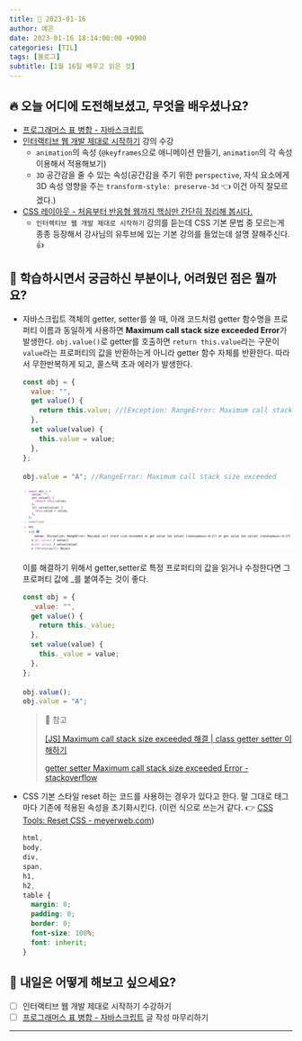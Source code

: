 ```yaml
---
title: 📸 2023-01-16
author: 예은
date: 2023-01-16 18:14:00:00 +0900
categories: [TIL]
tags: [블로그]
subtitle: [1월 16일 배우고 읽은 것]
---
```


## 🔥 오늘 어디에 도전해보셨고, 무엇을 배우셨나요?

- [프로그래머스 표 병합 - 자바스크립트](/posts/programmers-150366/)
- [인터랙티브 웹 개발 제대로 시작하기](https://www.inflearn.com/course/interactive_web/dashboard) 강의 수강
  - `animation`의 속성 (`@keyframes`으로 애니메이션 만들기, `animation`의 각 속성 이용해서 적용해보기)
  - `3D` 공간감을 줄 수 있는 속성(공간감을 주기 위한 `perspective`, 자식 요소에게 3D 속성 영향을 주는 `transform-style: preserve-3d` 👈 이건 아직 잘모르겠다.)
- [CSS 레이아웃 - 처음부터 반응형 웹까지 핵심만 간단히 정리해 봅시다.](https://www.youtube.com/watch?v=Zny5Vxqk6Mk)
  - `인터랙티브 웹 개발 제대로 시작하기` 강의를 듣는데 CSS 기본 문법 중 모르는게 종종 등장해서 강사님의 유투브에 있는 기본 강의를 들었는데 설명 잘해주신다.👍

## 🌊 학습하시면서 궁금하신 부분이나, 어려웠던 점은 뭘까요?

- 자바스크립트 객체의 getter, setter를 쓸 때, 아래 코드처럼 getter 함수명을 프로퍼티 이름과 동일하게 사용하면 **Maximum call stack size exceeded Error**가 발생한다. `obj.value()`로 getter를 호출하면 `return this.value`라는 구문이 `value`라는 프로퍼티의 값을 반환하는게 아니라 getter 함수 자체를 반환한다. 따라서 무한반복하게 되고, 콜스택 초과 에러가 발생한다.

  ```javascript
  const obj = {
    value: "",
    get value() {
      return this.value; //[Exception: RangeError: Maximum call stack size exceeded at get value [as value] (<anonymous>:4:17)...
    },
    set value(value) {
      this.value = value;
    },
  };

  obj.value = "A"; //RangeError: Maximum call stack size exceeded
  ```

  ![getter-callstack-error](/assets/img/post/TIL/20230116/getter-callstack-error.png)

  이를 해결하기 위해서 getter,setter로 특정 프로퍼티의 값을 읽거나 수정한다면 그 프로퍼티 값에 \_를 붙여주는 것이 좋다.

  ```javascript
  const obj = {
    _value: "",
    get value() {
      return this._value;
    },
    set value(value) {
      this._value = value;
    },
  };

  obj.value();
  obj.value = "A";
  ```

  > 🐝 참고
  >
  > [[JS] Maximum call stack size exceeded 해결 \| class getter setter 이해하기](https://velog.io/@awesome-hong/JS-Maximum-call-stack-size-exceeded-%ED%95%B4%EA%B2%B0-getter-setter-%EC%9D%B4%ED%95%B4%ED%95%98%EA%B8%B0)
  >
  > [getter setter Maximum call stack size exceeded Error - stackoverflow](https://stackoverflow.com/questions/37502163/getter-setter-maximum-call-stack-size-exceeded-error)

- CSS 기본 스타일 reset 하는 코드를 사용하는 경우가 있다고 한다. 말 그대로 태그마다 기존에 적용된 속성을 초기화시킨다.
  (이런 식으로 쓰는거 같다. 👉 [CSS Tools: Reset CSS - meyerweb.com](https://meyerweb.com/eric/tools/css/reset/))

  ```css
  html,
  body,
  div,
  span,
  h1,
  h2,
  table {
    margin: 0;
    padding: 0;
    border: 0;
    font-size: 100%;
    font: inherit;
  }
  ```

## 🌟 내일은 어떻게 해보고 싶으세요?

- [ ] 인터랙티브 웹 개발 제대로 시작하기 수강하기
- [ ] [프로그래머스 표 병합 - 자바스크립트](/posts/programmers-150366/) 글 작성 마무리하기

---
